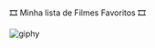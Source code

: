 🎞 Minha lista de Filmes Favoritos 🎞

![giphy](https://user-images.githubusercontent.com/112970416/216443469-b0aa6e60-6820-43ff-aa0c-8b5816744bc9.gif)
